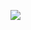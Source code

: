 <!-- [![Top Langs](https://github-readme-stats.vercel.app/api/top-langs/?username=Old-Second)](https://github.com/anuraghazra/github-readme-stats) -->
![](https://github-readme-stats.vercel.app/api/wakatime?username=OldSecond&api_domain=wakapi.dev&bg_color=2D3748&title_color=2F855A&icon_color=2F855A&text_color=ffffff&custom_title=年度代码时间统计)
<!-- ### Hi there 👋 -->

<!--
**Old-Second/Old-Second** is a ✨ _special_ ✨ repository because its `README.md` (this file) appears on your GitHub profile.

Here are some ideas to get you started:

- 🔭 I’m currently working on ...
- 🌱 I’m currently learning ...
- 👯 I’m looking to collaborate on ...
- 🤔 I’m looking for help with ...
- 💬 Ask me about ...
- 📫 How to reach me: ...
- 😄 Pronouns: ...
- ⚡ Fun fact: ...
-->
